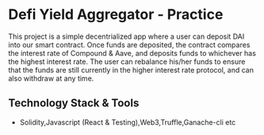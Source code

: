 # Defi Yield Aggregator - Practice
This project is a simple decentrialized app where a user can deposit DAI into our smart contract.
Once funds are deposited, the contract compares the interest rate of Compound & Aave, and deposits
funds to whichever has the highest interest rate. The user can rebalance his/her funds to ensure
that the funds are still currently in the higher interest rate protocol, and can also withdraw at any time.

## Technology Stack & Tools

- Solidity,Javascript (React & Testing),Web3,Truffle,Ganache-cli etc

